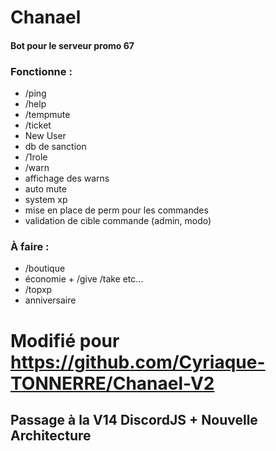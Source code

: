 # Chanael
#### Bot pour le serveur promo 67

### Fonctionne :
* /ping
* /help
* /tempmute
* /ticket
* New User
* db de sanction
* /1role
* /warn
* affichage des warns
* auto mute
* system xp
* mise en place de perm pour les commandes
* validation de cible commande (admin, modo)

### À faire :
* /boutique
* économie + /give /take etc...
* /topxp
* anniversaire

# Modifié pour https://github.com/Cyriaque-TONNERRE/Chanael-V2
## Passage à la V14 DiscordJS + Nouvelle Architecture
